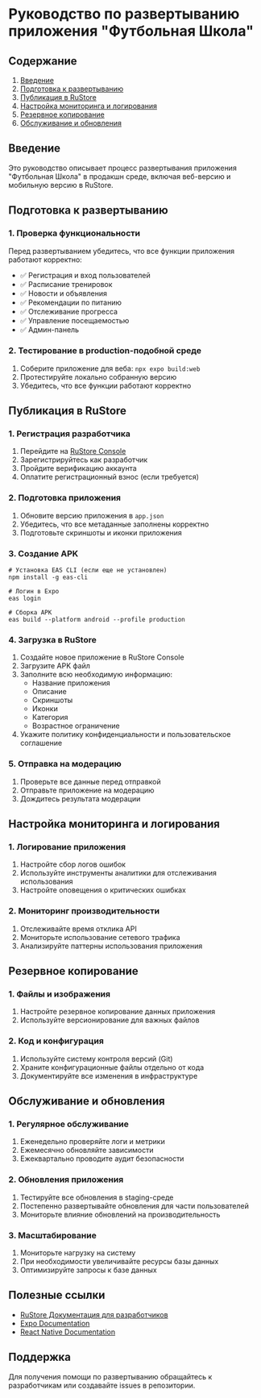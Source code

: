 # Руководство по развертыванию приложения "Футбольная Школа"

## Содержание

1. [Введение](#введение)
2. [Подготовка к развертыванию](#подготовка-к-развертыванию)
3. [Публикация в RuStore](#публикация-в-rustore)
4. [Настройка мониторинга и логирования](#настройка-мониторинга-и-логирования)
5. [Резервное копирование](#резервное-копирование)
6. [Обслуживание и обновления](#обслуживание-и-обновления)

## Введение

Это руководство описывает процесс развертывания приложения "Футбольная Школа" в продакшн среде, включая веб-версию и мобильную версию в RuStore.

## Подготовка к развертыванию

### 1. Проверка функциональности

Перед развертыванием убедитесь, что все функции приложения работают корректно:

- ✅ Регистрация и вход пользователей
- ✅ Расписание тренировок
- ✅ Новости и объявления
- ✅ Рекомендации по питанию
- ✅ Отслеживание прогресса
- ✅ Управление посещаемостью
- ✅ Админ-панель

### 2. Тестирование в production-подобной среде

1. Соберите приложение для веба: `npx expo build:web`
2. Протестируйте локально собранную версию
3. Убедитесь, что все функции работают корректно

## Публикация в RuStore

### 1. Регистрация разработчика

1. Перейдите на [RuStore Console](https://console.rustore.ru/)
2. Зарегистрируйтесь как разработчик
3. Пройдите верификацию аккаунта
4. Оплатите регистрационный взнос (если требуется)

### 2. Подготовка приложения

1. Обновите версию приложения в `app.json`
2. Убедитесь, что все метаданные заполнены корректно
3. Подготовьте скриншоты и иконки приложения

### 3. Создание APK

```
# Установка EAS CLI (если еще не установлен)
npm install -g eas-cli

# Логин в Expo
eas login

# Сборка APK
eas build --platform android --profile production
```

### 4. Загрузка в RuStore

1. Создайте новое приложение в RuStore Console
2. Загрузите APK файл
3. Заполните всю необходимую информацию:
   - Название приложения
   - Описание
   - Скриншоты
   - Иконки
   - Категория
   - Возрастное ограничение
4. Укажите политику конфиденциальности и пользовательское соглашение

### 5. Отправка на модерацию

1. Проверьте все данные перед отправкой
2. Отправьте приложение на модерацию
3. Дождитесь результата модерации

## Настройка мониторинга и логирования

### 1. Логирование приложения

1. Настройте сбор логов ошибок
2. Используйте инструменты аналитики для отслеживания использования
3. Настройте оповещения о критических ошибках

### 2. Мониторинг производительности

1. Отслеживайте время отклика API
2. Мониторьте использование сетевого трафика
3. Анализируйте паттерны использования приложения

## Резервное копирование

### 1. Файлы и изображения

1. Настройте резервное копирование данных приложения
2. Используйте версионирование для важных файлов

### 2. Код и конфигурация

1. Используйте систему контроля версий (Git)
2. Храните конфигурационные файлы отдельно от кода
3. Документируйте все изменения в инфраструктуре

## Обслуживание и обновления

### 1. Регулярное обслуживание

1. Еженедельно проверяйте логи и метрики
2. Ежемесячно обновляйте зависимости
3. Ежеквартально проводите аудит безопасности

### 2. Обновления приложения

1. Тестируйте все обновления в staging-среде
2. Постепенно развертывайте обновления для части пользователей
3. Мониторьте влияние обновлений на производительность

### 3. Масштабирование

1. Мониторьте нагрузку на систему
2. При необходимости увеличивайте ресурсы базы данных
3. Оптимизируйте запросы к базе данных

## Полезные ссылки

- [RuStore Документация для разработчиков](https://www.rustore.ru/help/en/developers/)
- [Expo Documentation](https://docs.expo.dev/)
- [React Native Documentation](https://reactnative.dev/)

## Поддержка

Для получения помощи по развертыванию обращайтесь к разработчикам или создавайте issues в репозитории.
